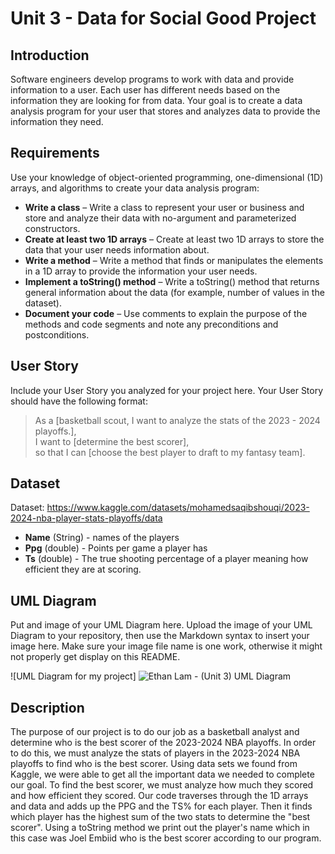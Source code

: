 # Unit 3 - Data for Social Good Project 

## Introduction 

Software engineers develop programs to work with data and provide information to a user. Each user has different needs based on the information they are looking for from data. Your goal is to create a data analysis program for your user that stores and analyzes data to provide the information they need. 

## Requirements 

Use your knowledge of object-oriented programming, one-dimensional (1D) arrays, and algorithms to create your data analysis program: 
- **Write a class** – Write a class to represent your user or business and store and analyze their data with no-argument and parameterized constructors. 
- **Create at least two 1D arrays** – Create at least two 1D arrays to store the data that your user needs information about. 
- **Write a method** – Write a method that finds or manipulates the elements in a 1D array to provide the information your user needs. 
- **Implement a toString() method** – Write a toString() method that returns general information about the data (for example, number of values in the dataset). 
- **Document your code** – Use comments to explain the purpose of the methods and code segments and note any preconditions and postconditions. 

## User Story 

Include your User Story you analyzed for your project here. Your User Story should have the following format: 

> As a [basketball scout, I want to analyze the stats of the 2023 - 2024 playoffs.], <br> 
> I want to [determine the best scorer], <br> 
> so that I can [choose the best player to draft to my fantasy team]. 

## Dataset 

Dataset: https://www.kaggle.com/datasets/mohamedsaqibshouqi/2023-2024-nba-player-stats-playoffs/data 
- **Name** (String) - names of the players 
- **Ppg** (double) - Points per game a player has
- **Ts** (double) - The true shooting percentage of a player meaning how efficient they are at scoring.

## UML Diagram 

Put and image of your UML Diagram here. Upload the image of your UML Diagram to your repository, then use the Markdown syntax to insert your image here. Make sure your image file name is one work, otherwise it might not properly get display on this README. 

![UML Diagram for my project] ![Ethan Lam - (Unit 3) UML Diagram](https://github.com/user-attachments/assets/74f0a5e2-5445-4b71-955c-1b3f6516712f)


## Description 

The purpose of our project is to do our job as a basketball analyst and determine who is the best scorer of the 2023-2024 NBA playoffs. In order to do this, we must analyze the stats of players in the 2023-2024 NBA playoffs to find who is the best scorer. Using data sets we found from Kaggle, we were able to get all the important data we needed to complete our goal. To find the best scorer, we must analyze how much they scored and how efficient they scored. Our code traverses through the 1D arrays and data and adds up the PPG and the TS% for each player. Then it finds which player has the highest sum of the two stats to determine the "best scorer". Using a toString method we print out the player's name which in this case was Joel Embiid who is the best scorer according to our program.
